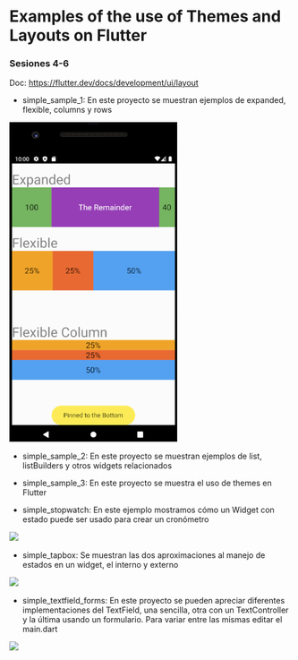 # Examples of the use of Themes and Layouts on Flutter 
### Sesiones 4-6

Doc: https://flutter.dev/docs/development/ui/layout

- simple_sample_1: En este proyecto se muestran ejemplos de expanded, flexible, columns y rows

 <img src="simple_sample_1/2021-10-06-22-05-04.png" width="300" />

- simple_sample_2: En este proyecto se muestran ejemplos de  list, listBuilders y otros widgets relacionados
- simple_sample_3: En este proyecto se muestra el uso de themes en Flutter
  
- simple_stopwatch: En este ejemplo mostramos cómo un Widget con estado puede ser usado para crear un cronómetro    

<img src="https://user-images.githubusercontent.com/28717626/136319712-1afd8a62-c564-4e64-816e-f36d717cc8a4.gif" width="300" />

- simple_tapbox: Se muestran las dos aproximaciones al manejo de estados en un widget, el interno y externo   

<img src="https://user-images.githubusercontent.com/28717626/136319798-cdf5559c-258b-4097-9e0e-b0c4d6172b50.gif" width="300" />

- simple_textfield_forms: En este proyecto se pueden apreciar diferentes implementaciones del TextField, una sencilla, otra con un TextController y la última usando un formulario. Para variar entre las mismas editar el  main.dart  

<img src="https://user-images.githubusercontent.com/28717626/136319904-d7e6a313-a99b-4884-8617-3f160f5f81e2.gif" width="300" />
